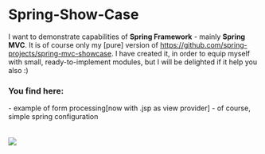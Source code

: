 <h1>Spring-Show-Case</h1>

I want to demonstrate capabilities of <b>Spring Framework</b> - mainly <b>Spring MVC</b>. It is of course only my [pure] version of 
https://github.com/spring-projects/spring-mvc-showcase.
I have created it, in order to equip myself with small, ready-to-implement modules, but I will be delighted if it help you 
also :)

<h3>You find here:</h3>
 - example of form processing[now with .jsp as view provider]
 - of course, simple spring configuration 
 



<br/>
<br/>
<br/>
<a href="http://spring.io/"><img src='http://www.jorambarrez.be/blog/wp-content/oss-logo-spring.png'></a>

